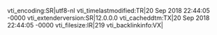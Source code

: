 vti_encoding:SR|utf8-nl
vti_timelastmodified:TR|20 Sep 2018 22:44:05 -0000
vti_extenderversion:SR|12.0.0.0
vti_cacheddtm:TX|20 Sep 2018 22:44:05 -0000
vti_filesize:IR|219
vti_backlinkinfo:VX|

